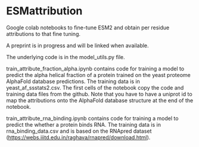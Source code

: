 # ESMattribution
Google colab notebooks to fine-tune ESM2 and obtain per residue attributions to that fine tuning.

A preprint is in progress and will be linked when available.

The underlying code is in the model_utils.py file.

train_attribute_fraction_alpha.ipynb contains code for training a model to predict the alpha helical fraction of a protein trained on the yeast proteome AlphaFold database predictions.  The training data is in yeast_af_ssstats2.csv.  The first cells of the notebook copy the code and training data files from the github.  Note that you have to have a uniprot id to map the attributions onto the AlphaFold database structure at the end of the notebook.

train_attribute_rna_binding.ipynb contains code for training a model to predict the whether a protein binds RNA.  The training data is in rna_binding_data.csv and is based on the RNApred dataset (https://webs.iiitd.edu.in/raghava/rnapred/download.html).
